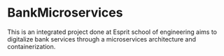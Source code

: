 # BankMicroservices
This is an integrated project done at Esprit school of engineering aims to digitalize bank services through a microservices architecture and containerization.
